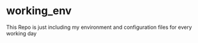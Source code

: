 # working_env
This Repo is just including my environment and configuration files for every working day
